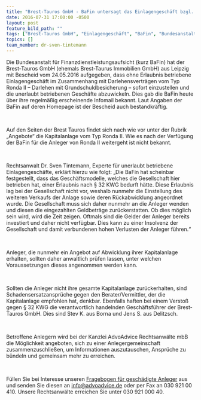 ```yaml
---
title: "Brest-Tauros GmbH - BaFin untersagt das Einlagengeschäft bzgl. Ronda II"
date: 2016-07-31 17:00:00 -0500
layout: post
feature_bild_path: ""
tags: ["Brest-Tauros GmbH", "Einlagengeschäft", "BaFin", "Bundesanstalt für Finanzdienstleistungsaufsicht", "Abwicklung", "Darlehen mit Grundschuldbesicherung", "Ronda II", "Einstellung", "Haftung", "Anleger", "Anlegergemeinschaft", "Kreditwesengesetz", "KWG"]
topics: []
team_member: dr-sven-tintemann
---
```


Die Bundesanstalt für Finanzdienstleistungsaufsicht (kurz BaFin) hat der Brest-Tauros GmbH (ehemals Brest-Taurus Immobilien GmbH) aus Leipzig mit Bescheid vom 24.05.2016 aufgegeben, dass ohne Erlaubnis betriebene Einlagengeschäft im Zusammenhang mit Darlehensverträgen vom Typ Ronda II – Darlehen mit Grundschuldbesicherung – sofort einzustellen und die unerlaubt betriebenen Geschäfte abzuwickeln. Dies gab die BaFin heute über ihre regelmäßig erscheinende Infomail bekannt. Laut Angaben der BaFin auf deren Homepage ist der Bescheid auch bestandkräftig.

&nbsp;

Auf den Seiten der Brest Tauros findet sich nach wie vor unter der Rubrik „Angebote“ die Kapitalanlage vom Typ Ronda II. Wie es nach der Verfügung der BaFin für die Anleger von Ronda II weitergeht ist nicht bekannt.

&nbsp;

Rechtsanwalt Dr. Sven Tintemann, Experte für unerlaubt betriebene Einlagengeschäfte, erklärt hierzu wie folgt: „Die BaFin hat scheinbar festgestellt, dass das Geschäftsmodelle, welches die Gesellschaft hier betrieben hat, einer Erlaubnis nach § 32 KWG bedurft hätte. Diese Erlaubnis lag bei der Gesellschaft nicht vor, weshalb nunmehr die Einstellung des weiteren Verkaufs der Anlage sowie deren Rückabwicklung angeordnet wurde. Die Gesellschaft muss sich daher nunmehr an die Anleger wenden und diesen die eingezahlten Geldbeträge zurückerstatten. Ob dies möglich sein wird, wird die Zeit zeigen. Oftmals sind die Gelder der Anleger bereits investiert und daher nicht verfügbar. Dies kann zu einer Insolvenz der Gesellschaft und damit verbundenen hohen Verlusten der Anleger führen.“

&nbsp;

Anleger, die nunmehr ein Angebot auf Abwicklung ihrer Kapitalanlage erhalten, sollten daher anwaltlich prüfen lassen, unter welchen Voraussetzungen dieses angenommen werden kann.

&nbsp;

Sollten die Anleger nicht ihre gesamte Kapitalanlage zurückerhalten, sind Schadensersatzansprüche gegen den Berater/Vermittler, der die Kapitalanlage empfohlen hat, denkbar. Ebenfalls haften bei einem Verstoß gegen § 32 KWG die verantwortlich handelnden Geschäftsführer der Brest-Tauros GmbH. Dies sind Stev K. aus Borna und Jens S. aus Delitzsch.

&nbsp;

Betroffene Anlegern wird bei der Kanzlei AdvoAdvice Rechtsanwälte mbB die Möglichkeit angeboten, sich zu einer Anlegergemeinschaft zusammenzuschließen, um Informationen auszutauschen, Ansprüche zu bündeln und gemeinsam mehr zu erreichen.

&nbsp;

Füllen Sie bei Interesse unseren [Fragebogen für geschädigte Anleger](/uploads/dokumente/Fragebogen_f_r_gesch_digte_Anleger.pdf "Fragebogen Brest-Tauros GmbH") aus und senden Sie diesen an [info@advoadvice.de](mailto:info@advoadvice.de "Link: mailto:info@advoadvice.de") oder per Fax an 030 921 00 410. Unsere Rechtsanwälte erreichen Sie unter 030 921 000 40.

  

